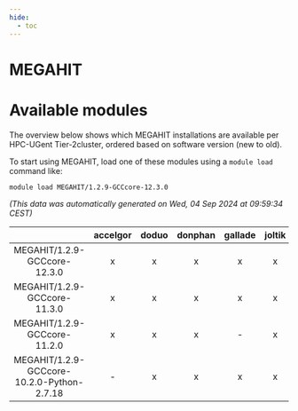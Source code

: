```yaml
---
hide:
  - toc
---
```


MEGAHIT
=======

# Available modules


The overview below shows which MEGAHIT installations are available per HPC-UGent Tier-2cluster, ordered based on software version (new to old).

To start using MEGAHIT, load one of these modules using a `module load` command like:

```shell
module load MEGAHIT/1.2.9-GCCcore-12.3.0
```

*(This data was automatically generated on Wed, 04 Sep 2024 at 09:59:34 CEST)*  

| |accelgor|doduo|donphan|gallade|joltik|shinx|skitty|
| :---: | :---: | :---: | :---: | :---: | :---: | :---: | :---: |
|MEGAHIT/1.2.9-GCCcore-12.3.0|x|x|x|x|x|-|x|
|MEGAHIT/1.2.9-GCCcore-11.3.0|x|x|x|x|x|-|x|
|MEGAHIT/1.2.9-GCCcore-11.2.0|x|x|x|-|x|-|x|
|MEGAHIT/1.2.9-GCCcore-10.2.0-Python-2.7.18|-|x|x|x|x|-|x|
